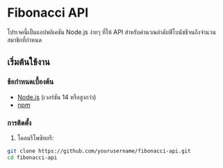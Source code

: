 # Fibonacci API

โปรเจคนี้เป็นแอปพลิเคชัน Node.js ง่ายๆ ที่ให้ API สำหรับคำนวณลำดับฟีโบนัชชีจนถึงจำนวนสมาชิกที่กำหนด

## เริ่มต้นใช้งาน

### ข้อกำหนดเบื้องต้น

- [Node.js](https://nodejs.org/) (เวอร์ชัน 14 หรือสูงกว่า)
- [npm](https://www.npmjs.com/)

### การติดตั้ง

1. โคลนรีโพซิทอรี:

```bash
git clone https://github.com/yourusername/fibonacci-api.git
cd fibonacci-api

